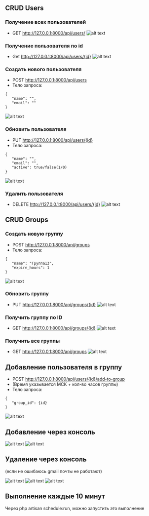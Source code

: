 ## CRUD Users
### Получение всех пользователей
- GET http://127.0.0.1:8000/api/users/
![alt text](readme-image/image.png)
### Получение пользователя по id
- Get http://127.0.0.1:8000/api/users/{id}
![alt text](readme-image/image-1.png)

### Создать нового пользователя
- POST http://127.0.0.1:8000/api/users
- Тело запроса:
 ```
{
    "name": "",
    "email": ""
}
 ```
![alt text](readme-image/image-2.png)
### Обновить пользователя
- PUT http://127.0.0.1:8000/api/users/{id}
- Тело запроса:
 ```
{
    "name": "",
    "email": "",
    "active": true/false(1/0)
}
 ```
![alt text](readme-image/image-3.png)
### Удалить пользователя
- DELETE http://127.0.0.1:8000/api/users/{id}
![alt text](readme-image/image-4.png)

## CRUD Groups
### Создать новую группу
- POST http://127.0.0.1:8000/api/groups
- Тело запроса:
 ```
{
    "name": "Группа13",
    "expire_hours": 1
}
 ```
![alt text](readme-image/image-5.png)
### Обновить группу
- PUT http://127.0.0.1:8000/api/groups/{id}
![alt text](readme-image/image-6.png)

### Получить группу по ID
- GET http://127.0.0.1:8000/api/groups/{id}
![alt text](readme-image/image-7.png)

### Получить все группы
- GET http://127.0.0.1:8000/api/groups
![alt text](readme-image/image-8.png)

## Добавление пользователя в группу
- POST http://127.0.0.1:8000/api/users/{id}/add-to-group
- (Время указывается МСК + кол-во часов группы)
- Тело запроса:
 ```
{
    "group_id": {id}
}
 ```
![alt text](readme-image/image-9.png)

## Добавление через консоль
![alt text](readme-image/image-10.png)
![alt text](readme-image/image-11.png)

## Удаление через консоль
(если не ошибаюсь gmail почты не работают)

![alt text](readme-image/image-12.png)
![alt text](readme-image/image-13.png)
![alt text](readme-image/image-14.png)

## Выполнение каждые 10 минут
Через php artisan schedule:run, можно запустить это выполнение